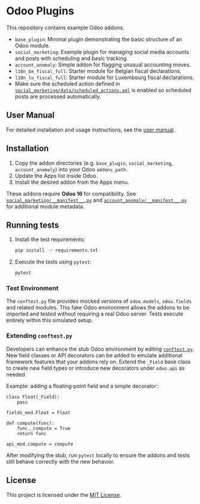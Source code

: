 # Odoo Plugins

This repository contains example Odoo addons.

- `base_plugin`: Minimal plugin demonstrating the basic structure of an Odoo module.
- `social_marketing`: Example plugin for managing social media accounts and posts with scheduling and basic tracking.
- `account_anomaly`: Simple addon for flagging unusual accounting moves.
- `l10n_be_fiscal_full`: Starter module for Belgian fiscal declarations.
- `l10n_lu_fiscal_full`: Starter module for Luxembourg fiscal declarations.
- Make sure the scheduled action defined in [`social_marketing/data/scheduled_actions.xml`](social_marketing/data/scheduled_actions.xml) is enabled so scheduled posts are processed automatically.

## User Manual

For detailed installation and usage instructions, see the [user manual](docs/user_manual.md).

## Installation

1. Copy the addon directories (e.g. `base_plugin`, `social_marketing`, `account_anomaly`) into your Odoo `addons_path`.
2. Update the Apps list inside Odoo.
3. Install the desired addon from the Apps menu.

These addons require **Odoo&nbsp;16** for compatibility. See [`social_marketing/__manifest__.py`](social_marketing/__manifest__.py) and [`account_anomaly/__manifest__.py`](account_anomaly/__manifest__.py) for additional module metadata.

## Running tests

1. Install the test requirements:

   ```bash
   pip install -r requirements.txt
   ```

2. Execute the tests using `pytest`:

   ```bash
   pytest
   ```

### Test Environment

The `conftest.py` file provides mocked versions of `odoo.models`,
`odoo.fields` and related modules. This fake Odoo environment allows the addons
to be imported and tested without requiring a real Odoo server. Tests execute
entirely within this simulated setup.

### Extending `conftest.py`

Developers can enhance the stub Odoo environment by editing
[`conftest.py`](conftest.py). New field classes or API decorators can be added
to emulate additional framework features that your addons rely on. Extend the
`_Field` base class to create new field types or introduce new decorators under
`odoo.api` as needed.

Example: adding a floating‑point field and a simple decorator::

    class Float(_Field):
        pass

    fields_mod.Float = Float

    def compute(func):
        func._compute = True
        return func

    api_mod.compute = compute

After modifying the stub, run `pytest` locally to ensure the addons and tests
still behave correctly with the new behavior.

## License

This project is licensed under the [MIT License](LICENSE).
